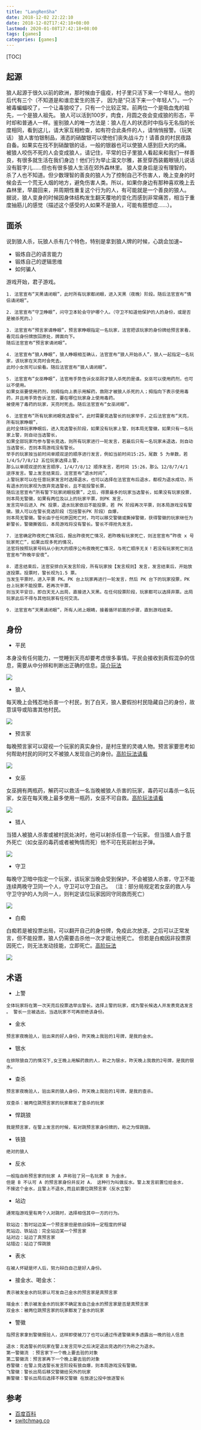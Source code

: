 ```yaml
---
title: "LangRenSha"
date: 2018-12-02 22:22:10
date: 2018-12-02T17:42:18+08:00
lastmod: 2020-01-08T17:42:18+08:00
tags: [games]
categories: [games] 
---
```


[TOC]

## 起源
狼人起源于很久以前的欧洲，那时候由于瘟疫，村子里只活下来一个年轻人。他的后代有三个（不知道是和谁恋爱生的孩子，
因为是“只活下来一个年轻人”）。一个被毒蝙蝠咬了，一个让毒狼咬了，只有一个比较正常。前两位一个是吸血鬼的祖先，一个是狼人祖先。
狼人可以活到100岁，肉食，月圆之夜会变成狼的形态，平时却和普通人一样。鉴别狼人的唯一方法是：狼人在人的状态时中指与无名指的长度相同，看到这儿，请大家互相检查，如有符合此条件的人，请悄悄报警。（玩笑话）
狼人害怕银制品，液态的硝酸银可以使他们丧失战斗力！请善良的村民夜路自备。如果实在找不到硝酸银的话，一般的银器也可以使狼人感到巨大的灼痛。
被狼人咬伤不死的人会变成狼人，请记住，平常的日子里狼人看起来和我们一样善良，有很多就生活在我们身边！他们行为举止温文尔雅，甚至穿西装戴眼镜儿说话没有脏字儿……但也有很多狼人生活在郊外森林里。
狼人变身后是没有理智的，杀了人也不知道。但少数理智的善良的狼人为了控制自己不伤害人，晚上变身的时候会去一个荒无人烟的地方，避免伤害人类。所以，如果你身边有那种喜欢晚上去森林里，早晨回来，并周期性重复这个行为的人，有可能就是一个善良的狼人。
据说，狼人变身的时候因身体结构发生翻天覆地的变化而感到非常痛苦，相当于重度抽筋儿的感觉（描述这个感受的人如果不是狼人，可能有臆想症……）。

## 面杀

说到狼人杀，玩狼人杀有几个特色，特别是拿到狼人牌的时候，心跳会加速~

- 锻炼自己的语言能力
- 锻炼自己的逻辑思维
- 如何骗人

游戏开始，君子游戏。
```
1. 法官宣布“天黑请闭眼”，此时所有玩家都闭眼，进入天黑（夜晚）阶段。随后法官宣布“情侣请闭眼”。

2. 法官宣布“守卫睁眼”，问守卫本轮会守护哪个人。（守卫不知道他保护的人的身份，或是否是被杀死的。）

3. 法官宣布“预言家请睁眼”，预言家睁眼指定一名玩家，法官把该玩家的身份牌给预言家看，看完后身份牌放回原处，牌面向下。
随后法官宣布“预言家请闭眼”。

4. 法官宣布“狼人睁眼”，狼人睁眼相互确认，法官宣布“狼人开始杀人”，狼人一起指定一名玩家，该玩家在天亮时会死去。
此时小女孩可以偷看。随后法官宣布“狼人请闭眼”。

5. 法官宣布“女巫睁眼”，法官用手势告诉女巫刚才狼人杀死的是谁。女巫可以使用药剂，也可以不使用。
如果女巫要使用药剂，则拇指向上表示用解药，救刚才被狼人杀死的人；拇指向下表示使用毒药，并且用手势告诉法官，要在哪位玩家身上使用毒药。
被使用了毒药的玩家，天亮时死去。随后法官宣布“女巫闭眼”。

6. 法官宣布“所有玩家闭眼竞选警长”。此时需要竞选警长的玩家举手，之后法官宣布“天亮，所有玩家睁眼”，
此时全体玩家睁眼后，进入竞选警长阶段，如果没有玩家上警，则本局无警徽，如果只有一名玩家上警，则自动当选警长，
如果全部玩家均参与警长竞选，则所有玩家进行一轮发言，若最后只有一名玩家未退选，则自动当选警长，否则本局游戏没有警长。
举手的玩家按当前时间单顺双逆的顺序进行发言，例如当前时间15:25，尾数 5 为单数，若 1/4/5/7/8/12 五位玩家选择上警，
那么以单顺双逆的发言顺序，1/4/7/8/12 顺序发言，若时间 15:26，那么 12/8/7/4/1 逆序发言。警上发言结束后，法官宣布“退水时间”，
上警玩家可以在任意玩家发言时选择退水，也可以选择在法官宣布后退水，都视为退水成功，所有退水的玩家视为放弃竞选警长，且不能投警长票，
随后法官宣布“所有警下玩家闭眼投票”，之后，得票最多的玩家当选警长，如果没有玩家投票，则本局无警徽，如果有两位及以上的玩家平票，则PK 发言，
发言完毕后进入 PK 投票，退水玩家依旧不能投票，若 PK 阶段再次平票，则本局游戏没有警徽。狼人可以在警长竞选阶段（包括警长PK 阶段）自爆，
则本局无警徽。警长由于任何原因死亡时，均可以移交警徽或撕掉警徽，获得警徽的玩家继任为新警长，警徽撕毁后，本局游戏将没有警长。警长不得抢先发言。

7. 法官确定昨夜死亡情况后，报出昨夜死亡情况，若昨晚有玩家死亡，则法官宣布“昨夜 x 号玩家死亡”，如果出现多死的情况，
法官将按照玩家号码从小到大的顺序公布夜晚死亡情况，与死亡顺序无关！若没有玩家死亡则法官宣布“昨晚平安夜”。

8. 遗言结束后，法官安排白天发言阶段，所有玩家按【发言规则】发言，发言结束后，开始放逐投票。投票时，警长视为1.5 票。
当发生平票时，进入平票 PK。PK 台上玩家再进行一轮发言，然后 PK 台下的玩家投票，PK 台上玩家不能投票。若再次平票，
则当天平安日，即白天无人出局，直接进入天黑。在任何投票阶段，玩家都可以选择弃票。出局玩家此后不得与其他玩家有任何交流。

9. 法官宣布“天黑请闭眼”，所有人闭上眼睛，接着循环前面的步骤，直到游戏结束。
```

## 身份

- 平民

本身没有任何能力，一觉睡到天亮却要考虑很多事情。平民会接收到真假混杂的信息，需要从中分辨和判断出正确的信息。[简介玩法](https://switchmag.co/%e7%8b%bc%e4%ba%ba%e6%9d%80%e5%8f%91%e8%a8%80%e7%b3%bb%e5%88%97-%e5%b9%b3%e6%b0%91/)

![](http://pic.fenghong.tech/pingming.jpg?raw=true)

- 狼人

每天晚上会残忍地杀害一个村民，到了白天，狼人要假扮村民隐藏自己的身份，故意误导或陷害其他村民。

![](http://pic.fenghong.tech/langren.jpg?raw=true)

- 预言家

每晚预言家可以窥视一个玩家的真实身份，是村庄里的灵魂人物。预言家要思考如何帮助村民的同时又不被狼人发现自己的身份。[高阶玩法请看](https://switchmag.co/%e7%8b%bc%e4%ba%ba%e6%9d%80%e5%8f%91%e8%a8%80%e7%b3%bb%e5%88%97%ef%bc%9a%e9%a2%84%e8%a8%80%e5%ae%b6%e7%af%87/)

![](http://pic.fenghong.tech/yuyanjia.jpg?raw=true)

- 女巫

女巫拥有两瓶药，解药可以救活一名当晚被狼人杀害的玩家，毒药可以毒杀一名玩家，女巫在每天晚上最多使用一瓶药，女巫不可自救。[高阶玩法请看](https://switchmag.co/狼人杀发言系列：女巫篇/)

![](http://pic.fenghong.tech/nvwu.jpg?raw=true)

- 猎人

当猎人被狼人杀害或被村民处决时，他可以射杀任意一个玩家。
但当猎人由于意外死亡（如女巫的毒药或者被殉情而死）他不可在死前射出子弹。

![](http://pic.fenghong.tech/lieren.jpg?raw=true)

- 守卫

每晚守卫暗中指定一个玩家，该玩家当晚会受到保护，不会被狼人杀害，守卫不能连续两晚守卫同一个人，守卫可以守卫自己。
（注：部分局规定若女巫的救人与守卫守护的人为同一人，则判定该位玩家因同守同救而死亡）

![](http://pic.fenghong.tech/shouwei.jpg?raw=true)

- 白痴

白痴若是被投票出局，可以翻开自己的身份牌，免疫此次放逐，之后可以正常发言，但不能投票，狼人仍需要击杀他一次才能让他死亡。
但若是白痴因非投票原因死亡，则无法发动技能，立即死亡。[高阶玩法](https://switchmag.co/%e7%99%bd%e7%97%b4%e5%bd%93%e9%81%93%ef%bc%8c%e8%b0%81%e4%b8%8e%e4%ba%89%e9%94%8b/)

![](http://pic.fenghong.tech/baizi.jpg?raw=true)

## 术语

- 上警

```
全体玩家将在第一次天亮后投票选举出警长。选择上警的玩家，成为警长候选人并发表竞选发言 。 警长一旦被选出，当选玩家不可再拒绝该身份。
```

- 金水

```
预言家夜晚验人，验出来的好人身份，昨天晚上我验的1号牌，是我的金水。
```

- 银水

```
在排除狼自刀的情况下,女王晚上用解药救的人，称之为银水，昨天晚上我救的2号牌，是我的银水。
```

- 查杀

```
预言家夜晚验人，验出来的狼人身份，昨天晚上我验的1号牌，是我的查杀。

双查杀：被两位跳预言家的玩家都发了查杀的玩家 
```

- 悍跳狼

```
我是预言家，在警上发言的时候，有对跳预言家身份牌的，称之为悍跳狼。
```

- 铁狼

```
绝对的狼人 
```

- 反水

```
一般指自称预言家的玩家 A 声称验了另一名玩家 B 为金水，
但是 B 不认可 A 的预言家身份并反对 A， 这种行为叫做反水。警上发言前置位给金水，
不接这个金水，且警上不退水,而且前置位跳预言家（反水立警）
```

- 站边

```
通常指游戏里有两个人对跳时，选择相信其中一方的行为。

软站边：暂时站边某一个预言家但是依旧保持一定程度的怀疑
死站边、铁站边：完全站边某一个预言家
站对边：站边了真预言家
站错边：站边了悍跳狼 
```

- 表水

```
在被人怀疑是坏人后，努力辩白自己是好人身份。
```

- 接金水、喝金水：

```
表示被发金水的玩家认可发自己金水的预言家是真预言家

端金水：表示被发金水的玩家不确定发自己金水的预言家是否是真预言家
双金水：被两位跳预言家的玩家都发了金水的玩家

```

- 警徽

```
指预言家拿到警徽报验人，这样即使被刀了也可以通过传递警徽来多透露出一晚的验人信息

退水：竞选警长的玩家在警上发言完毕之后决定退出竞选的行为称之为退水。
第一警徽流 ：预言家下一个晚上要去验的对象
第二警徽流：预言家再下一个晚上要去验的对象
吞警徽：在警上竞选警长发言阶段有狼自爆，则本局游戏没有警徽。
飞警徽：警长出局后移交警徽给另外的玩家
撕警徽：警长出局后选择不移交警徽 在放逐公投中放逐警长
```

## 参考

- [百度百科](https://baike.baidu.com/item/%E7%8B%BC%E4%BA%BA%E6%9D%80/8035581)
- [switchmag.co](https://switchmag.co/%e7%8b%bc%e4%ba%ba%e6%9d%80%e5%8f%91%e8%a8%80%e7%b3%bb%e5%88%97%ef%bc%9a%e7%8c%8e%e4%ba%ba%e7%af%87/)